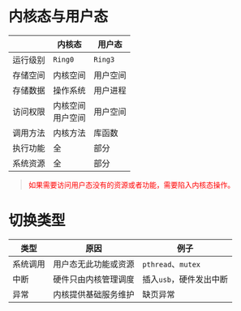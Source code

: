 # 内核态与用户态

|          | 内核态                 | 用户态    |
| -------- | ---------------------- | --------- |
| 运行级别 | ``Ring0``              | ``Ring3`` |
| 存储空间 | 内核空间               | 用户空间  |
| 存储数据 | 操作系统               | 用户进程  |
| 访问权限 | 内核空间<br />用户空间 | 用户空间  |
| 调用方法 | 内核方法               | 库函数    |
| 执行功能 | 全                     | 部分      |
| 系统资源 | 全                     | 部分      |

> <font color='red'>如果需要访问用户态没有的资源或者功能，需要陷入内核态操作。</font>

# 切换类型

| 类型     | 原因                 | 例子                      |
| -------- | -------------------- | ------------------------- |
| 系统调用 | 用户态无此功能或资源 | ``pthread``、``mutex``    |
| 中断     | 硬件只由内核管理调度 | 插入``usb``，硬件发出中断 |
| 异常     | 内核提供基础服务维护 | 缺页异常                  |

